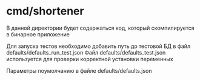 # cmd/shortener

В данной директории будет содержаться код, который скомпилируется в бинарное приложение

Для запуска тестов необходимо добавить путь до тестовой БД в файл defaults/defaults_run_test.json
Файл defaults/defaults_test.json используется для проверки корректной установки переменных

Параметры поумолчанию в файле defaults/defaults.json
